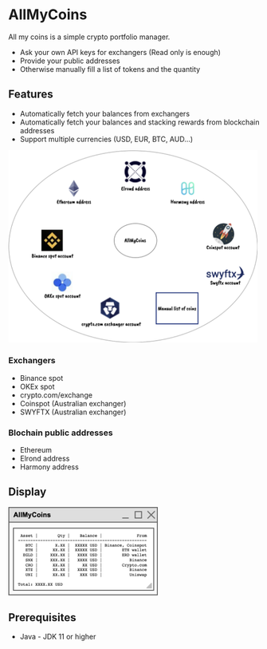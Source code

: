 # AllMyCoins

All my coins is a simple crypto portfolio manager.

- Ask your own API keys for exchangers (Read only is enough)
- Provide your public addresses
- Otherwise manually fill a list of tokens and the quantity

## Features

- Automatically fetch your balances from exchangers
- Automatically fetch your balances and stacking rewards from blockchain addresses
- Support multiple currencies (USD, EUR, BTC, AUD...)

<img src="doc/img/allMyCoinsProviders.png" alt="AllMyCoins Window" width="500" />

### Exchangers

- Binance spot
- OKEx spot
- crypto.com/exchange
- Coinspot (Australian exchanger)
- SWYFTX (Australian exchanger)

### Blochain public addresses

- Ethereum
- Elrond address
- Harmony address

## Display

<img src="doc/img/allMyCoinsWindow.png" alt="AllMyCoins Window" width="300"/>

## Prerequisites

- Java - JDK 11 or higher
